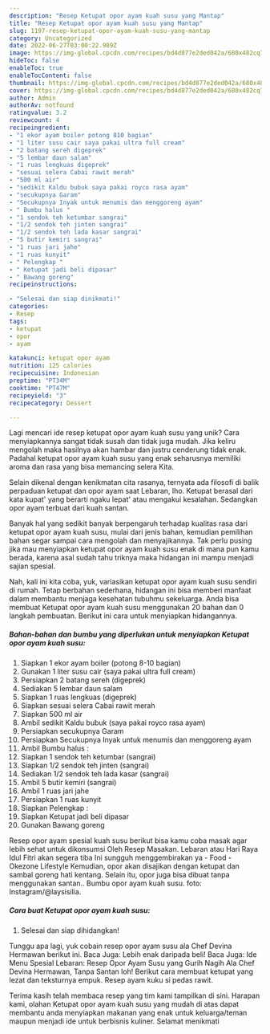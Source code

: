 ```yaml
---
description: "Resep Ketupat opor ayam kuah susu yang Mantap"
title: "Resep Ketupat opor ayam kuah susu yang Mantap"
slug: 1197-resep-ketupat-opor-ayam-kuah-susu-yang-mantap
category: Uncategorized
date: 2022-06-27T03:00:22.989Z
image: https://img-global.cpcdn.com/recipes/bd4d877e2ded042a/680x482cq70/ketupat-opor-ayam-kuah-susu-foto-resep-utama.jpg
hideToc: false
enableToc: true
enableTocContent: false
thumbnail: https://img-global.cpcdn.com/recipes/bd4d877e2ded042a/680x482cq70/ketupat-opor-ayam-kuah-susu-foto-resep-utama.jpg
cover: https://img-global.cpcdn.com/recipes/bd4d877e2ded042a/680x482cq70/ketupat-opor-ayam-kuah-susu-foto-resep-utama.jpg
author: Admin
authorAv: notfound
ratingvalue: 3.2
reviewcount: 4
recipeingredient:
- "1 ekor ayam boiler potong 810 bagian"
- "1 liter susu cair saya pakai ultra full cream"
- "2 batang sereh digeprek"
- "5 lembar daun salam"
- "1 ruas lengkuas digeprek"
- "sesuai selera Cabai rawit merah"
- "500 ml air"
- "sedikit Kaldu bubuk saya pakai royco rasa ayam"
- "secukupnya Garam"
- "Secukupnya Inyak untuk menumis dan menggoreng ayam"
- " Bumbu halus "
- "1 sendok teh ketumbar sangrai"
- "1/2 sendok teh jinten sangrai"
- "1/2 sendok teh lada kasar sangrai"
- "5 butir kemiri sangrai"
- "1 ruas jari jahe"
- "1 ruas kunyit"
- " Pelengkap "
- " Ketupat jadi beli dipasar"
- " Bawang goreng"
recipeinstructions:

- "Selesai dan siap dinikmati!"
categories:
- Resep
tags:
- ketupat
- opor
- ayam

katakunci: ketupat opor ayam 
nutrition: 125 calories
recipecuisine: Indonesian
preptime: "PT34M"
cooktime: "PT47M"
recipeyield: "3"
recipecategory: Dessert

---
```





Lagi mencari ide resep ketupat opor ayam kuah susu yang unik? Cara menyiapkannya sangat tidak susah dan tidak juga mudah. Jika keliru mengolah maka hasilnya akan hambar dan justru cenderung tidak enak. Padahal ketupat opor ayam kuah susu yang enak seharusnya memiliki aroma dan rasa yang bisa memancing selera Kita.





Selain dikenal dengan kenikmatan cita rasanya, ternyata ada filosofi di balik perpaduan ketupat dan opor ayam saat Lebaran, lho. Ketupat berasal dari kata kupat&#39; yang berarti ngaku lepat&#39; atau mengakui kesalahan. Sedangkan opor ayam terbuat dari kuah santan.

Banyak hal yang sedikit banyak berpengaruh terhadap kualitas rasa dari ketupat opor ayam kuah susu, mulai dari jenis bahan, kemudian pemilihan bahan segar sampai cara mengolah dan menyajikannya. Tak perlu pusing jika mau menyiapkan ketupat opor ayam kuah susu enak di mana pun kamu berada, karena asal sudah tahu triknya maka hidangan ini mampu menjadi sajian spesial.






Nah, kali ini kita coba, yuk, variasikan ketupat opor ayam kuah susu sendiri di rumah. Tetap berbahan sederhana, hidangan ini bisa memberi manfaat dalam membantu menjaga kesehatan tubuhmu sekeluarga. Anda bisa membuat Ketupat opor ayam kuah susu menggunakan 20 bahan dan 0 langkah pembuatan. Berikut ini cara untuk menyiapkan hidangannya.

<!--inarticleads1-->

##### Bahan-bahan dan bumbu yang diperlukan untuk menyiapkan Ketupat opor ayam kuah susu:

1. Siapkan 1 ekor ayam boiler (potong 8-10 bagian)
1. Gunakan 1 liter susu cair (saya pakai ultra full cream)
1. Persiapkan 2 batang sereh (digeprek)
1. Sediakan 5 lembar daun salam
1. Siapkan 1 ruas lengkuas (digeprek)
1. Siapkan sesuai selera Cabai rawit merah
1. Siapkan 500 ml air
1. Ambil sedikit Kaldu bubuk (saya pakai royco rasa ayam)
1. Persiapkan secukupnya Garam
1. Persiapkan Secukupnya Inyak untuk menumis dan menggoreng ayam
1. Ambil  Bumbu halus :
1. Siapkan 1 sendok teh ketumbar (sangrai)
1. Siapkan 1/2 sendok teh jinten (sangrai)
1. Sediakan 1/2 sendok teh lada kasar (sangrai)
1. Ambil 5 butir kemiri (sangrai)
1. Ambil 1 ruas jari jahe
1. Persiapkan 1 ruas kunyit
1. Siapkan  Pelengkap :
1. Siapkan  Ketupat jadi beli dipasar
1. Gunakan  Bawang goreng


Resep opor ayam spesial kuah susu berikut bisa kamu coba masak agar lebih sehat untuk dikonsumsi Oleh Resep Masakan. Lebaran atau Hari Raya Idul Fitri akan segera tiba Ini sungguh menggembirakan ya - Food - Okezone Lifestyle Kemudian, opor akan disajikan dengan ketupat dan sambal goreng hati kentang. Selain itu, opor juga bisa dibuat tanpa menggunakan santan.. Bumbu opor ayam kuah susu. foto: Instagram/@laysisilia. 

<!--inarticleads2-->

##### Cara buat Ketupat opor ayam kuah susu:


1. Selesai dan siap dihidangkan!

Tunggu apa lagi, yuk cobain resep opor ayam susu ala Chef Devina Hermawan berikut ini. Baca Juga: Lebih enak daripada beli! Baca Juga: Ide Menu Spesial Lebaran: Resep Opor Ayam Susu yang Gurih Nagih Ala Chef Devina Hermawan, Tanpa Santan loh! Berikut cara membuat ketupat yang lezat dan teksturnya empuk. Resep ayam kuku si pedas rawit. 

Terima kasih telah membaca resep yang tim kami tampilkan di sini. Harapan kami, olahan Ketupat opor ayam kuah susu yang mudah di atas dapat membantu anda menyiapkan makanan yang enak untuk keluarga/teman maupun menjadi ide untuk berbisnis kuliner. Selamat menikmati
